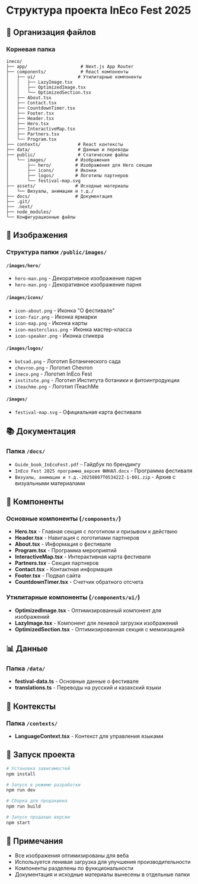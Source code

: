 # Структура проекта InEco Fest 2025

## 📁 Организация файлов

### Корневая папка
```
ineco/
├── app/                    # Next.js App Router
├── components/             # React компоненты
│   ├── ui/                # Утилитарные компоненты
│   │   ├── LazyImage.tsx
│   │   ├── OptimizedImage.tsx
│   │   └── OptimizedSection.tsx
│   ├── About.tsx
│   ├── Contact.tsx
│   ├── CountdownTimer.tsx
│   ├── Footer.tsx
│   ├── Header.tsx
│   ├── Hero.tsx
│   ├── InteractiveMap.tsx
│   ├── Partners.tsx
│   └── Program.tsx
├── contexts/              # React контексты
├── data/                  # Данные и переводы
├── public/                # Статические файлы
│   └── images/           # Изображения
│       ├── hero/         # Изображения для Hero секции
│       ├── icons/        # Иконки
│       ├── logos/        # Логотипы партнеров
│       └── festival-map.svg
├── assets/               # Исходные материалы
│   └── Визуалы, анимации и т.д./
├── docs/                 # Документация
├── .git/
├── .next/
├── node_modules/
└── Конфигурационные файлы
```

## 🎨 Изображения

### Структура папки `/public/images/`

#### `/images/hero/`
- `hero-man.png` - Декоративное изображение парня
- `hero-man.png` - Декоративное изображение парня

#### `/images/icons/`
- `icon-about.png` - Иконка "О фестивале"
- `icon-fair.png` - Иконка ярмарки
- `icon-map.png` - Иконка карты
- `icon-masterclass.png` - Иконка мастер-класса
- `icon-speaker.png` - Иконка спикера

#### `/images/logos/`
- `botsad.png` - Логотип Ботанического сада
- `chevron.png` - Логотип Chevron
- `ineco.png` - Логотип InEco Fest
- `institute.png` - Логотип Института ботаники и фитоинтродукции
- `iteachme.png` - Логотип ITeachMe

#### `/images/`
- `festival-map.svg` - Официальная карта фестиваля

## 📚 Документация

### Папка `/docs/`
- `Guide_book_InEcoFest.pdf` - Гайдбук по брендингу
- `InEco Fest 2025 программа_версия ФИНАЛ.docx` - Программа фестиваля
- `Визуалы, анимации и т.д.-20250807T053422Z-1-001.zip` - Архив с визуальными материалами

## 🔧 Компоненты

### Основные компоненты (`/components/`)
- **Hero.tsx** - Главная секция с логотипом и призывом к действию
- **Header.tsx** - Навигация с логотипами партнеров
- **About.tsx** - Информация о фестивале
- **Program.tsx** - Программа мероприятий
- **InteractiveMap.tsx** - Интерактивная карта фестиваля
- **Partners.tsx** - Секция партнеров
- **Contact.tsx** - Контактная информация
- **Footer.tsx** - Подвал сайта
- **CountdownTimer.tsx** - Счетчик обратного отсчета

### Утилитарные компоненты (`/components/ui/`)
- **OptimizedImage.tsx** - Оптимизированный компонент для изображений
- **LazyImage.tsx** - Компонент для ленивой загрузки изображений
- **OptimizedSection.tsx** - Оптимизированная секция с мемоизацией

## 📊 Данные

### Папка `/data/`
- **festival-data.ts** - Основные данные о фестивале
- **translations.ts** - Переводы на русский и казахский языки

## 🎯 Контексты

### Папка `/contexts/`
- **LanguageContext.tsx** - Контекст для управления языками

## 🚀 Запуск проекта

```bash
# Установка зависимостей
npm install

# Запуск в режиме разработки
npm run dev

# Сборка для продакшена
npm run build

# Запуск продакшн версии
npm start
```

## 📝 Примечания

- Все изображения оптимизированы для веба
- Используется ленивая загрузка для улучшения производительности
- Компоненты разделены по функциональности
- Документация и исходные материалы вынесены в отдельные папки 